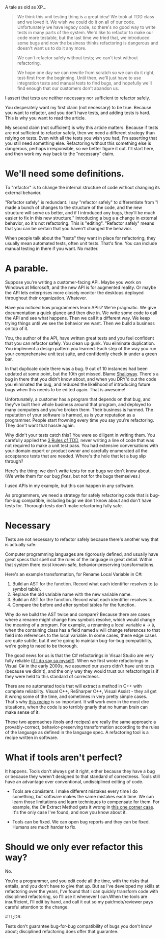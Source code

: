 A tale as old as XP...

> We think this unit testing thing is a great idea! We took at TDD class and we loved it. We wish we could do it on all of our code. Unfortunately we have legacy code, so there's no good way to write tests in many parts of the system. We'd like to refactor to make our code more testable, but the last time we tried that, we introduced some bugs and now the business thinks refactoring is dangerous and doesn't want us to do it any more. 
>
> We can't refactor safely without tests; we can't test without refactoring.
>
> We hope one day we can rewrite from scratch so we can do it right, test-first from the beginning. Until then, we'll just have to use integration tests and manual tests to find bugs, and hopefully we'll find enough that our customers don't abandon us.

I assert that tests are neither necessary nor sufficient to refactor safely.

You desperately want my first claim (not necessary)  to be true. Because you want to refactor, and you don't have tests, and adding tests is hard. This is why you want to read the article.

My second claim (not sufficient) is why this article matters. Because if tests are not sufficient to refactor safely, then we need a different strategy than relying on tests. Even with all the tests you wish you had, I'm asserting that you still need something else. Refactoring without this something else is dangerous, perhaps irresponsible, so we better figure it out. I'll start here, and then work my way back to the "necessary"  claim.

# We'll need some definitions.

To "refactor" is to change the internal structure of code without changing its external behavior. 

"Refactor safely" is redundant. I say "refactor safely" to differentiate from "I made a bunch of changes to the structure of the code, and the new structure will serve us better, and if I introduced any bugs, they'll be much easier to fix in this new structure." Introducing a bug a a change in external behavior, so it's not refactoring. This is "editing". "Refactor safely" means that you can be certain that you haven't changed the behavior.

When people talk about the "tests" they want in place for refactoring, they usually mean automated tests, often unit tests. That's fine. You can include manual testing in there if you want. No matter.

# A parable.

Suppose you're writing a customer-facing API. Maybe you work on Windows at Microsoft, and the new API is for augmented reality. Or maybe the API lets enterprises more closely monitor the desktops deployed throughout their organization. Whatever.

Have you noticed how programmers learn APIs? We're pragmatic. We give documentation a quick glance and then dive in. We write some code to call the API and see what happens. Then we call it a different way. We keep trying things until we see the behavior we want. Then we build a business on top of it.

You, the author of the API, have written great tests and you feel confident that you can refactor safely. You clean up gunk. You eliminate duplication. You implement a design pattern you learned. Each step of the way you run your comprehensive unit test suite, and confidently check in under a green bar.

In that duplicate code there was a bug. 9 out of 10 instances had been updated at some point, but the 10th got missed. Blame [Shalloway](http://www.netobjectives.com/blogs/shalloways-law-and-shalloways-principle). There's a bug in there that you didn't know about, and when you DRY'd out the code you eliminated the bug, and reduced the likelihood of introducing future bugs when this needs to be edited again. That is awesome!

Unfortunately, a customer has a program that depends on that bug, and they've built their whole business around that program, and deployed to many computers and you've broken them. Their business is harmed. The reputation of your software is harmed, as is your reputation as a programmer. People start frowning every time you say you're refactoring. They don't want that hassle again.

Why didn't your tests catch this? You were so diligent in writing them. You carefully applied the [3 Rules of TDD](http://butunclebob.com/ArticleS.UncleBob.TheThreeRulesOfTdd), never writing a line of code that was not required to make a unit test pass. You had extensive conversations with your domain expert or product owner and carefully enumerated all the acceptance tests that are needed. Where's the hole that let a bug slip through?

Here's the thing: we don't write tests for our bugs we don't know about. (We write them for our bug _fixes_, but not for the bugs themselves.)

I used APIs in my example, but this can happen in any software.

As programmers, we need a strategy for safely refactoring code that is bug-for-bug compatible, including bugs we don't know about and don't have tests for. Thorough tests don't make refactoring fully safe. 

# Necessary

Tests are not necessary to refactor safely because there's another way that is actually safe. 

Computer programming languages are rigorously defined, and usually have great specs that spell out the rules of the language in great detail. Within that system there exist known-safe, behavior-preserving transformations. 

Here's an example transformation, for Rename Local Variable in C#:

1. Build an AST for the function. Record what each identifier resolves to (a symbol table).
2. Replace the old variable name with the new variable name.
3. Build an AST for the function. Record what each identifier resolves to.
4. Compare the before and after symbol tables for the function.

Why do we build the AST twice and compare? Because there are cases where a rename might change how symbols resolve, which would change the meaning of a program. For example, a renaming a local variable `A` -> `B`, when the containing class has a field named `B` will change references to that field into references to the local variable. In some cases, these edge cases are quite subtle, but if we're going to maintain bug-for-bug compatibility, we're going to need to be thorough.

The good news for us is that the C# refactorings in Visual Studio are very fully reliable ([if I do say so myself](https://www.linkedin.com/in/jay-bazuzi-07936414/)). When we first wrote refactorings in Visual C# in the early 2000s, we assumed our users didn't have unit tests (because we didn't), and the only way they would trust our refactorings is if they were held to this standard of correctness. 

There are no automated tools that will extract a method in C++ with complete reliability. Visual C++, ReSharper C++, Visual Assist - they all get it wrong some of the time, and sometimes in very pretty simple cases. That's why [this recipe](http://jay.bazuzi.com/Safely-extract-a-method-in-any-C++-code/) is so important. It will work even in the most dire situations, when the code is so terribly gnarly that no human brain can make sense of it. 

These two approaches (tools and recipes) are really the same approach: a provably-correct, behavior-preserving transformation according to the rules of the language as defined in the language spec. A refactoring tool is a recipe written in software.

# What if tools aren't perfect?

It happens. Tools don't always get it right, either because they have a bug or because they weren't designed to that standard of correctness. Tools still have an advantage over conventional, undisciplined editing of code. 

- Tools are consistent. I make different mistakes every time I do something, but software makes the same mistakes each time. We can learn those limitations and learn techniques to compensate for them. For example, the C# Extract Method gets it wrong in [this one corner case](https://jbazuzicode.blogspot.com/2016/05/extract-method-introduces-bug-in-this.html). It's the only case I've found, and now you know about it.

- Tools can be fixed. We can open bug reports and they can be fixed. Humans are much harder to fix.

# Should we only ever refactor this way?

No.

You're a programmer, and you edit code all the time, with the risks that entails, and you don't have to give that up. But as I've developed my skills at refactoring over the years, I've found that I can quickly transform code with disciplined refactoring, so I'll use it whenever I can.When the tools are insufficient, I'll edit by hand, and call it out so my pair/mob/reviewer pays careful attention to the change.

#TL;DR:

Tests don't guarantee bug-for-bug compatibility of bugs you don't know about; disciplined refactoring does offer that guarantee.
